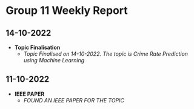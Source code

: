 # Group 11 Weekly Report

## 14-10-2022

- **Topic Finalisation**
     - *Topic Finalised on 14-10-2022. The topic is Crime Rate Prediction using Machine Learning*

## 11-10-2022

- **IEEE PAPER**
    - *FOUND AN IEEE PAPER FOR THE TOPIC*
